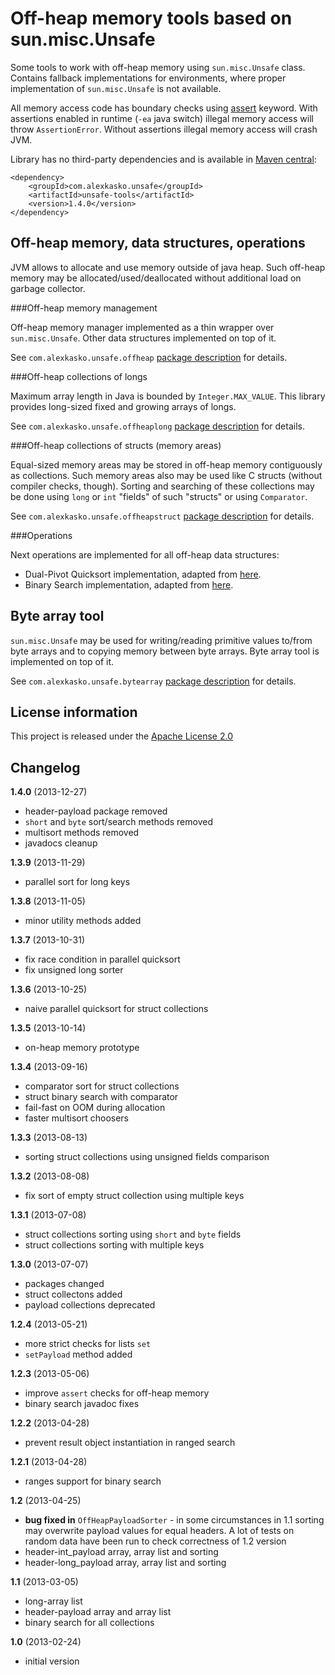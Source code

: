 Off-heap memory tools based on sun.misc.Unsafe
==============================================

Some tools to work with off-heap memory using `sun.misc.Unsafe` class. Contains fallback
implementations for environments, where proper implementation of `sun.misc.Unsafe` is not available.

All memory access code has boundary checks using [assert](http://docs.oracle.com/javase/6/docs/technotes/guides/language/assert.html) keyword.
With assertions enabled in runtime (`-ea` java switch) illegal memory access will throw `AssertionError`.
Without assertions illegal memory access will crash JVM.

Library has no third-party dependencies and is available in [Maven central](http://repo1.maven.org/maven2/com/alexkasko/):

    <dependency>
        <groupId>com.alexkasko.unsafe</groupId>
        <artifactId>unsafe-tools</artifactId>
        <version>1.4.0</version>
    </dependency>

Off-heap memory, data structures, operations
--------------------------------------------

JVM allows to allocate and use memory outside of java heap. Such off-heap memory may be allocated/used/deallocated
without additional load on garbage collector.

###Off-heap memory management

Off-heap memory manager implemented as a thin wrapper over `sun.misc.Unsafe`. Other data structures implemented on top of it.

See `com.alexkasko.unsafe.offheap` [package description](http://alexkasko.github.io/unsafe-tools/com/alexkasko/unsafe/offheap/package-summary.html)
for details.

###Off-heap collections of longs

Maximum array length in Java is bounded by `Integer.MAX_VALUE`. This library provides long-sized fixed and growing arrays of longs.

See `com.alexkasko.unsafe.offheaplong` [package description](http://alexkasko.github.io/unsafe-tools/com/alexkasko/unsafe/offheaplong/package-summary.html)
for details.

###Off-heap collections of structs (memory areas)

Equal-sized memory areas may be stored in off-heap memory contiguously as collections. Such memory areas also may be used
like C structs (without compiler checks, though). Sorting and searching of these collections may be done using `long` or `int`
"fields" of such "structs" or using `Comparator`.

See `com.alexkasko.unsafe.offheapstruct` [package description](http://alexkasko.github.io/unsafe-tools/com/alexkasko/unsafe/offheapstruct/package-summary.html)
for details.

###Operations

Next operations are implemented for all off-heap data structures:

 - Dual-Pivot Quicksort implementation, adapted from [here](https://android.googlesource.com/platform/libcore/+/android-4.2.2_r1/luni/src/main/java/java/util/DualPivotQuicksort.java).
 - Binary Search implementation, adapted from [here](https://android.googlesource.com/platform/libcore/+/android-4.2.2_r1/luni/src/main/java/java/util/Arrays.java).

Byte array tool
---------------

`sun.misc.Unsafe` may be used for writing/reading primitive values to/from byte arrays and to copying memory between byte arrays.
Byte array tool is implemented on top of it.

See `com.alexkasko.unsafe.bytearray` [package description](http://alexkasko.github.io/unsafe-tools/com/alexkasko/unsafe/bytearray/package-summary.html)
for details.

License information
-------------------

This project is released under the [Apache License 2.0](http://www.apache.org/licenses/LICENSE-2.0)

Changelog
---------

**1.4.0** (2013-12-27)

 * header-payload package removed
 * `short` and `byte` sort/search methods removed
 * multisort methods removed
 * javadocs cleanup

**1.3.9** (2013-11-29)

 * parallel sort for long keys

**1.3.8** (2013-11-05)

 * minor utility methods added

**1.3.7** (2013-10-31)

 * fix race condition in parallel quicksort
 * fix unsigned long sorter

**1.3.6** (2013-10-25)

 * naive parallel quicksort for struct collections

**1.3.5** (2013-10-14)

 * on-heap memory prototype

**1.3.4** (2013-09-16)

 * comparator sort for struct collections
 * struct binary search with comparator
 * fail-fast on OOM during allocation
 * faster multisort choosers

**1.3.3** (2013-08-13)

 * sorting struct collections using unsigned fields comparison

**1.3.2** (2013-08-08)

 * fix sort of empty struct collection using multiple keys

**1.3.1** (2013-07-08)

 * struct collections sorting using `short` and `byte` fields
 * struct collections sorting with multiple keys

**1.3.0** (2013-07-07)

 * packages changed
 * struct collectons added
 * payload collections deprecated

**1.2.4** (2013-05-21)

 * more strict checks for lists `set`
 * `setPayload` method added

**1.2.3** (2013-05-06)

 * improve `assert` checks for off-heap memory
 * binary search javadoc fixes

**1.2.2** (2013-04-28)

 * prevent result object instantiation in ranged search

**1.2.1** (2013-04-28)

 * ranges support for binary search

**1.2** (2013-04-25)

 * **bug fixed in** `OffHeapPayloadSorter` - in some circumstances in 1.1 sorting may overwrite payload values
 for equal headers. A lot of tests on random data have been run to check correctness of 1.2 version
 * header-int_payload array, array list and sorting
 * header-long_payload array, array list and sorting

**1.1** (2013-03-05)

 * long-array list
 * header-payload array and array list
 * binary search for all collections

**1.0** (2013-02-24)

 * initial version
